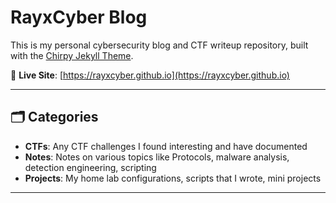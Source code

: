 # RayxCyber Blog

This is my personal cybersecurity blog and CTF writeup repository, built with the [Chirpy Jekyll Theme](https://github.com/cotes2020/jekyll-theme-chirpy).

🔗 **Live Site**: [https://rayxcyber.github.io](https://rayxcyber.github.io)

---

## 🗂️ Categories

- **CTFs**: Any CTF challenges I found interesting and have documented
- **Notes**: Notes on various topics like Protocols, malware analysis, detection engineering, scripting
- **Projects**: My home lab configurations, scripts that I wrote, mini projects

---